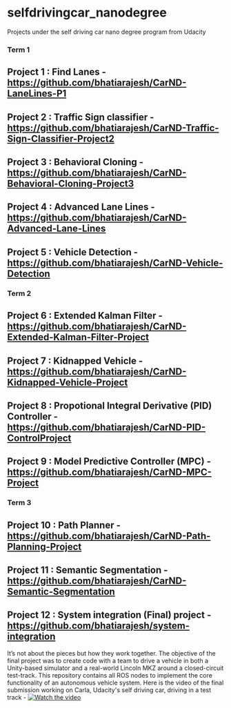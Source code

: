 # selfdrivingcar_nanodegree
Projects under the self driving car nano degree program from Udacity
### Term 1
## Project 1 : Find Lanes - https://github.com/bhatiarajesh/CarND-LaneLines-P1
## Project 2 : Traffic Sign classifier - https://github.com/bhatiarajesh/CarND-Traffic-Sign-Classifier-Project2
## Project 3 : Behavioral Cloning - https://github.com/bhatiarajesh/CarND-Behavioral-Cloning-Project3
## Project 4 : Advanced Lane Lines - https://github.com/bhatiarajesh/CarND-Advanced-Lane-Lines
## Project 5 : Vehicle Detection - https://github.com/bhatiarajesh/CarND-Vehicle-Detection
### Term 2
## Project 6 : Extended Kalman Filter - https://github.com/bhatiarajesh/CarND-Extended-Kalman-Filter-Project
## Project 7 : Kidnapped Vehicle - https://github.com/bhatiarajesh/CarND-Kidnapped-Vehicle-Project
## Project 8 : Propotional Integral Derivative (PID) Controller - https://github.com/bhatiarajesh/CarND-PID-ControlProject
## Project 9 : Model Predictive Controller (MPC) - https://github.com/bhatiarajesh/CarND-MPC-Project
### Term 3
## Project 10 : Path Planner - https://github.com/bhatiarajesh/CarND-Path-Planning-Project
## Project 11 : Semantic Segmentation - https://github.com/bhatiarajesh/CarND-Semantic-Segmentation
## Project 12 : System integration (Final) project - https://github.com/bhatiarajesh/system-integration
It’s not about the pieces but how they work together. The objective of the final project was to create code with a team to drive a vehicle in both a Unity-based simulator and a real-world Lincoln MKZ around a closed-circuit test-track. This repository contains all ROS nodes to implement the core functionality of an autonomous vehicle system.
Here is the video of the final submission working on Carla, Udacity's self driving car, driving in a test track - 
[![Watch the video](https://vimeo.com/242918172)](https://vimeo.com/242918172)

